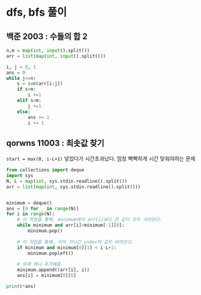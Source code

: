 # dfs, bfs 풀이

## 백준 2003 : 수들의 합 2

```python
n,m = map(int, input().split())
arr = list(map(int, input().split()))

i, j = 0, 1
ans = 0
while j<=n:
    s = sum(arr[i:j])
    if s>m:
        i +=1 
    elif s<m:
        j +=1
    else:
        ans += 1 
        i += 1
```

## qorwns 11003 : 최솟값 찾기

`start = max(0, i-L+1)` 넣었다가 시간초과났다. 엄청 빡빡하게 시간 맞춰야하는 문제 

```python
from collections import deque
import sys
N, L = map(int, sys.stdin.readline().split())
arr = list(map(int, sys.stdin.readline().split()))


minimum = deque()
ans = [0 for _ in range(N)]
for i in range(N):
    # 이 작업을 통해, minimum에서 arr[i]보다 큰 값이 모두 사라진다. 
    while minimum and arr[i]<minimum[-1][0]:
        minimum.pop()
    
    # 이 작업을 통해, 이미 지나간 index의 값은 버려진다.
    if minimum and minimum[0][1] < i-L+1:
        minimum.popleft()
    
    # 뒤에 하나 추가해줌    
    minimum.append((arr[i], i))
    ans[i] = minimum[0][0]

print(*ans)

```
